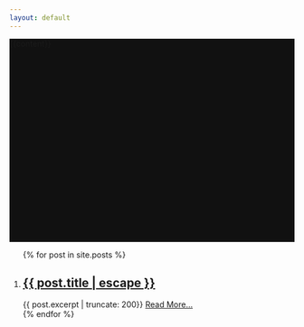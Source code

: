 ```yaml
---
layout: default
---
```

<style>
  .overview{
    position: relative;
    height:360px;
    width:100%;
    background-color:#111;
    background-image:url({{site.baseurl}}/assets/after-school.jpg);
    background-attachment:fixed;
    background-position:top center;
  } 
</style>
<section class = 'overview'>
    <div class = 'overlay flex-in'>{{content}}</div>
</section>
<section class = 'blog'>
  <article>
      <div class = 'hold'>
          <ol class="post-collection flex">
            {% for post in site.posts %}
            <li class = 'child duo'>
              <h2 class = 'post-link'>
                <a href="{{ post.url | relative_url }}">{{ post.title | escape }}</a>
              </h2>
              {{ post.excerpt  | truncate: 200}} <a href = '{{ post.url | relative_url }}' class = 'mark'> Read More...</a>
            </li>
            {% endfor %}
          </ol>
      </div>
  </article>
</section>
